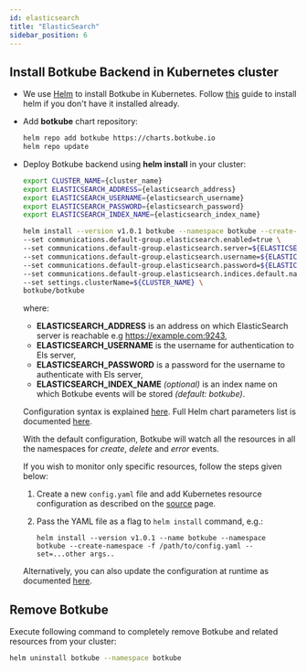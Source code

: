 ```yaml
---
id: elasticsearch
title: "ElasticSearch"
sidebar_position: 6
---
```


## Install Botkube Backend in Kubernetes cluster

- We use [Helm](https://helm.sh/) to install Botkube in Kubernetes. Follow [this](https://docs.helm.sh/using_helm/#installing-helm) guide to install helm if you don't have it installed already.
- Add **botkube** chart repository:

  ```bash
  helm repo add botkube https://charts.botkube.io
  helm repo update
  ```

- Deploy Botkube backend using **helm install** in your cluster:

  ```bash
  export CLUSTER_NAME={cluster_name}
  export ELASTICSEARCH_ADDRESS={elasticsearch_address}
  export ELASTICSEARCH_USERNAME={elasticsearch_username}
  export ELASTICSEARCH_PASSWORD={elasticsearch_password}
  export ELASTICSEARCH_INDEX_NAME={elasticsearch_index_name}

  helm install --version v1.0.1 botkube --namespace botkube --create-namespace \
  --set communications.default-group.elasticsearch.enabled=true \
  --set communications.default-group.elasticsearch.server=${ELASTICSEARCH_ADDRESS} \
  --set communications.default-group.elasticsearch.username=${ELASTICSEARCH_USERNAME} \
  --set communications.default-group.elasticsearch.password=${ELASTICSEARCH_PASSWORD} \
  --set communications.default-group.elasticsearch.indices.default.name=${ELASTICSEARCH_INDEX_NAME} \
  --set settings.clusterName=${CLUSTER_NAME} \
  botkube/botkube
  ```

  where:

  - **ELASTICSEARCH_ADDRESS** is an address on which ElasticSearch server is reachable e.g https://example.com:9243,
  - **ELASTICSEARCH_USERNAME** is the username for authentication to Els server,
  - **ELASTICSEARCH_PASSWORD** is a password for the username to authenticate with Els server,
  - **ELASTICSEARCH_INDEX_NAME** _(optional)_ is an index name on which Botkube events will be stored _(default: botkube)_.

  Configuration syntax is explained [here](../../configuration).
  Full Helm chart parameters list is documented [here](../../configuration/helm-chart-parameters).

  With the default configuration, Botkube will watch all the resources in all the namespaces for _create_, _delete_ and _error_ events.

  If you wish to monitor only specific resources, follow the steps given below:

  1. Create a new `config.yaml` file and add Kubernetes resource configuration as described on the [source](../../configuration/source) page.
  2. Pass the YAML file as a flag to `helm install` command, e.g.:

     ```
     helm install --version v1.0.1 --name botkube --namespace botkube --create-namespace -f /path/to/config.yaml --set=...other args..
     ```

  Alternatively, you can also update the configuration at runtime as documented [here](../../configuration/#updating-the-configuration-at-runtime).

## Remove Botkube

Execute following command to completely remove Botkube and related resources from your cluster:

```bash
helm uninstall botkube --namespace botkube
```
